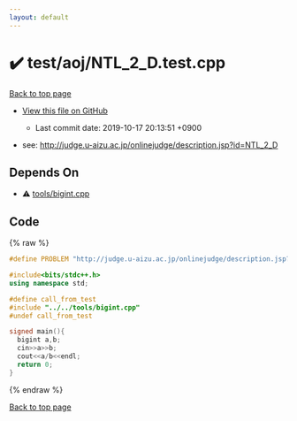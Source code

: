 ```yaml
---
layout: default
---
```


<!-- mathjax config similar to math.stackexchange -->
<script type="text/javascript" async
  src="https://cdnjs.cloudflare.com/ajax/libs/mathjax/2.7.5/MathJax.js?config=TeX-MML-AM_CHTML">
</script>
<script type="text/x-mathjax-config">
  MathJax.Hub.Config({
    TeX: { equationNumbers: { autoNumber: "AMS" }},
    tex2jax: {
      inlineMath: [ ['$','$'] ],
      processEscapes: true
    },
    "HTML-CSS": { matchFontHeight: false },
    displayAlign: "left",
    displayIndent: "2em"
  });
</script>

<script type="text/javascript" src="https://cdnjs.cloudflare.com/ajax/libs/jquery/3.4.1/jquery.min.js"></script>
<script src="https://cdn.jsdelivr.net/npm/jquery-balloon-js@1.1.2/jquery.balloon.min.js" integrity="sha256-ZEYs9VrgAeNuPvs15E39OsyOJaIkXEEt10fzxJ20+2I=" crossorigin="anonymous"></script>
<script type="text/javascript" src="../../../assets/js/copy-button.js"></script>
<link rel="stylesheet" href="../../../assets/css/copy-button.css" />


# :heavy_check_mark: test/aoj/NTL_2_D.test.cpp
<a href="../../../index.html">Back to top page</a>

* <a href="{{ site.github.repository_url }}/blob/master/test/aoj/NTL_2_D.test.cpp">View this file on GitHub</a>
    - Last commit date: 2019-10-17 20:13:51 +0900


* see: <a href="http://judge.u-aizu.ac.jp/onlinejudge/description.jsp?id=NTL_2_D">http://judge.u-aizu.ac.jp/onlinejudge/description.jsp?id=NTL_2_D</a>


## Depends On
* :warning: <a href="../../../library/tools/bigint.cpp.html">tools/bigint.cpp</a>


## Code
{% raw %}
```cpp
#define PROBLEM "http://judge.u-aizu.ac.jp/onlinejudge/description.jsp?id=NTL_2_D"

#include<bits/stdc++.h>
using namespace std;

#define call_from_test
#include "../../tools/bigint.cpp"
#undef call_from_test

signed main(){
  bigint a,b;
  cin>>a>>b;
  cout<<a/b<<endl;
  return 0;
}

```
{% endraw %}

<a href="../../../index.html">Back to top page</a>

